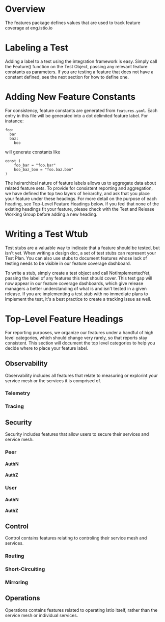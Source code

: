 # Overview
The features package defines values that are used to track feature coverage at eng.istio.io
# Labeling a Test
Adding a label to a test using the integration framework is easy.  Simply call the Feature() function on the Test Object, passing any relevant feature constants as parameters.  If you are testing a feature that does not have a constant defined, see the next section for how to define one.
# Adding New Feature Constants
For consistency, feature constants are generated from `features.yaml`.  Each entry in this file will be generated into a dot delimited feature label.  For instance:

    foo:
      bar
      baz:
        boo
will generate constants like

    const (
        foo_bar = "foo.bar"
        boo_baz_boo = "foo.baz.boo"
    )

The heirarchical nature of feature labels allows us to aggregate data about related feature sets.  To provide for consistent reporting and aggregation, we have defined the top two layers of heirarchy, and ask that you place your feature under these headings.  For more detail on the purpose of each heading, see Top-Level Feature Headings below.  If you feel that none of the existing headings fit your feature, please check with the Test and Release Working Group before adding a new heading.
# Writing a Test Wtub
Test stubs are a valuable way to indicate that a feature should be tested, but isn't yet.  When writing a design doc, a set of test stubs can represent your Test Plan.  You can also use stubs to document features whose lack of testing needs to be visible in our feature coverage dashboard.

To write a stub, simply create a test object and call NotImplementedYet, passing the label of any features this test should cover.  This test gap will now appear in our feature coverage dashboards, which give release managers a better understanding of what is and isn't tested in a given release.  If you are implementing a test stub with no immediate plans to implement the test, it's a best practice to create a tracking issue as well.
# Top-Level Feature Headings
For reporting purposes, we organize our features under a handful of high level categories, which should change very rarely, so that reports stay consistent.  This section will document the top level categories to help you decide where to place your feature label.

## Observability
Observability includes all features that relate to measuring or explorint your service mesh or the services it is comprised of.  
### Telemetry
### Tracing
## Security
Security includes features that allow users to secure their services and service mesh.
### Peer
#### AuthN
#### AuthZ
### User
#### AuthN
#### AuthZ
## Control
Control contains features relating to controling their service mesh and services.
### Routing
### Short-Circuiting
### Mirroring
## Operations
Operations contains features related to operating Istio itself, rather than the service mesh or individual services.